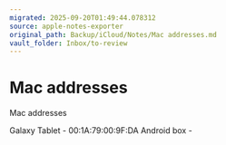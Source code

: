 ```yaml
---
migrated: 2025-09-20T01:49:44.078312
source: apple-notes-exporter
original_path: Backup/iCloud/Notes/Mac addresses.md
vault_folder: Inbox/to-review
---
```

# Mac addresses

Mac addresses

Galaxy Tablet - 00:1A:79:00:9F:DA
Android box - 
